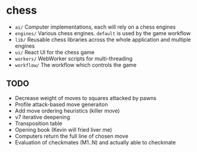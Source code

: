 # chess

- `ai/` Computer implementations, each will rely on a chess engines
- `engines/` Various chess engines. `default` is used by the game workflow
- `lib/` Reusable chess libraries across the whole application and multiple engines
- `ui/` React UI for the chess game
- `workers/` WebWorker scripts for multi-threading
- `workflow/` The workflow which controls the game

## TODO

- Decrease weight of moves to squares attacked by pawns
- Profile attack-based move generaiton
- Add move ordering heuristics (killer move)
- v7 iterative deepening
- Transposition table
- Opening book (Kevin will fried liver me)
- Computers return the full line of chosen move
- Evaluation of checkmates (M1..N) and actually able to checkmate
